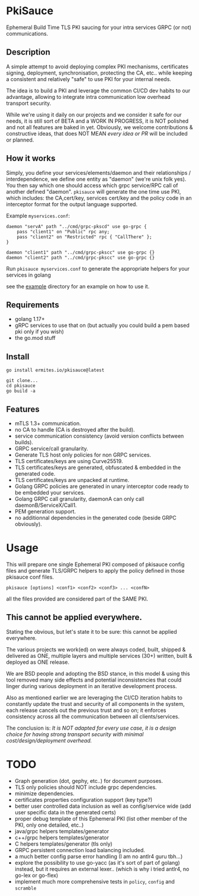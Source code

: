# PkiSauce

Ephemeral Build Time TLS PKI saucing for your intra services GRPC (or not) communications.

## Description

A simple attempt to avoid deploying complex PKI mechanisms, certificates signing, deployment, synchronisation,
protecting the CA, etc..  while keeping a consistent and relatively "safe" to use PKI for your internal needs.

The idea is to build a PKI and leverage the common CI/CD dev habits to our advantage, allowing to integrate intra communication low overhead transport security.

While we're using it daily on our projects and we consider it safe for our needs, it is still sort of BETA and a WORK IN PROGRESS, it is NOT polished and not all features are baked in yet.
Obviously, we welcome contributions & constructive ideas, that does NOT MEAN _every idea or PR_ will be included or planned.

## How it works

Simply, you define your services/elements/daemon and their relationships / interdependence, we define one entity as "daemon" (we're unix folk yes).
You then say which one should access which grpc service/RPC call of another defined "daemon". 
`pkisauce` will generate the one time use PKI, which includes: the CA,cert/key, services cert/key and the policy code in an interceptor format for the output language supported.

Example `myservices.conf`:
```
daemon "servA" path "../cmd/grpc-pkscd" use go-grpc {
	pass "client1" on "Public" rpc any;
	pass "client2" on "Restricted" rpc { "CallThere" };
}

daemon "client1" path "../cmd/grpc-pkscc" use go-grpc {}
daemon "client2" path "../cmd/grpc-pkscc" use go-grpc {}
```

Run `pkisauce myservices.conf` to generate the appropriate helpers for your services in golang

see the [example](example) directory for an example on how to use it.

## Requirements

* golang 1.17+
* gRPC services to use that on (but actually you could build a pem based pki only if you wish)
* the go.mod stuff


## Install

```shell
go install ermites.io/pkisauce@latest
```

```shell
git clone...
cd pkisauce
go build -a
```

## Features

* mTLS 1.3+ communication.
* no CA to handle (CA is destroyed after the build).
* service communication consistency (avoid version conflicts between builds).
* GRPC service/call granularity.
* Generate TLS host only policies for non GRPC services.
* TLS certificates/keys are using Curve25519.
* TLS certificates/keys are generated, obfuscated & embedded in the generated code.
* TLS certificates/keys are unpacked at runtime.
* Golang GRPC policies are generated in unary interceptor code ready to be embedded your services.
* Golang GRPC call granularity, daemonA can only call daemonB/ServiceX/Call1.
* PEM generation support.
* no additionnal dependencies in the generated code (beside GRPC obviously).


# Usage

This will prepare one single Ephemeral PKI composed of pkisauce config files 
and generate TLS/GRPC helpers to apply the policy defined in those pkisauce conf files.

```shell
pkisauce [options] <conf1> <conf2> <conf3> ... <confN> 
```

all the files provided are considered part of the SAME PKI.

## This cannot be applied everywhere.

Stating the obvious, but let's state it to be sure: this cannot be applied everywhere.

The various projects we work(ed) on were always coded, built, shipped & delivered as ONE, multiple layers and multiple services (30+) written, built & deployed as ONE release.

We are BSD people and adopting the BSD stance, in this model & using this tool removed many side effects and potential inconsistencies that could linger during various deployment in an iterative development process.

Also as mentioned earlier we are leveraging the CI/CD iteration habits to constantly update the trust and security of all components in the system, each release cancels out the previous trust and so on; it enforces consistency across all the communication between all clients/services.

The conclusion is:
*It is NOT adapted for every use case, it is a design choice for having strong transport security with minimal cost/design/deployment overhead.*


# TODO

- Graph generation (dot, gephy, etc..) for document purposes.
- TLS only policies should NOT include grpc dependencies.
- minimize dependencies.
- certificates properties configuration support (key type?)
- better user controlled data inclusion as well as config/service wide (add user specific data in the generated certs)
- proper debug template of this Ephemeral PKI (list other member of the PKI, only one detailed, etc..)
- java/grpc helpers templates/generator
- c++/grpc helpers templates/generator
- C helpers templates/generator (tls only)
- GRPC persistent connection load balancing included.
- a much better config parse error handling (I am no antlr4 guru tbh...)
- explore the possibility to use go-yacc (as it's sort of part of golang) instead, but it requires an external lexer.. (which is why i tried antlr4, no go-lex or go-flex)
- implement much more comprehensive tests in `policy`, `config` and `scramble`

